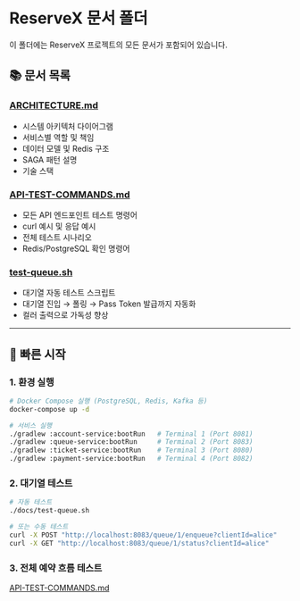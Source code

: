 # ReserveX 문서 폴더

이 폴더에는 ReserveX 프로젝트의 모든 문서가 포함되어 있습니다.

## 📚 문서 목록

### [ARCHITECTURE.md](./ARCHITECTURE.md)

- 시스템 아키텍처 다이어그램
- 서비스별 역할 및 책임
- 데이터 모델 및 Redis 구조
- SAGA 패턴 설명
- 기술 스택

### [API-TEST-COMMANDS.md](./API-TEST-COMMANDS.md)

- 모든 API 엔드포인트 테스트 명령어
- curl 예시 및 응답 예시
- 전체 테스트 시나리오
- Redis/PostgreSQL 확인 명령어

### [test-queue.sh](./test-queue.sh)

- 대기열 자동 테스트 스크립트
- 대기열 진입 → 폴링 → Pass Token 발급까지 자동화
- 컬러 출력으로 가독성 향상

---

## 🚀 빠른 시작

### 1. 환경 실행

```bash
# Docker Compose 실행 (PostgreSQL, Redis, Kafka 등)
docker-compose up -d

# 서비스 실행
./gradlew :account-service:bootRun   # Terminal 1 (Port 8081)
./gradlew :queue-service:bootRun     # Terminal 2 (Port 8083)
./gradlew :ticket-service:bootRun    # Terminal 3 (Port 8080)
./gradlew :payment-service:bootRun   # Terminal 4 (Port 8082)
```

### 2. 대기열 테스트

```bash
# 자동 테스트
./docs/test-queue.sh

# 또는 수동 테스트
curl -X POST "http://localhost:8083/queue/1/enqueue?clientId=alice"
curl -X GET "http://localhost:8083/queue/1/status?clientId=alice"
```

### 3. 전체 예약 흐름 테스트

[API-TEST-COMMANDS.md](./API-TEST-COMMANDS.md)
